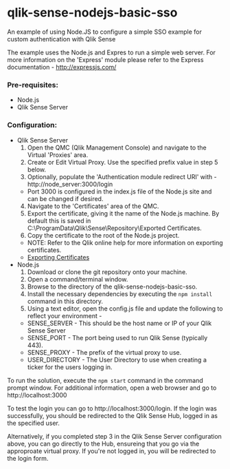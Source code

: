 # qlik-sense-nodejs-basic-sso
An example of using Node.JS to configure a simple SSO example for custom authentication with Qlik Sense

The example uses the Node.js and Expres to run a simple web server. For more information on the 'Express' module please refer to the Express documentation - http://expressjs.com/

### Pre-requisites:
- Node.js
- Qlik Sense Server

### Configuration:
- Qlik Sense Server
  1. Open the QMC (Qlik Management Console) and navigate to the Virtual 'Proxies' area.
  2. Create or Edit Virtual Proxy. Use the specified prefix value in step 5 below.
  3. Optionally, populate the 'Authentication module redirect URI' with - http://node_server:3000/login
    - Port 3000 is configured in the index.js file of the Node.js site and can be changed if desired.
  4. Navigate to the 'Certificates' area of the QMC.
  5. Export the certificate, giving it the name of the Node.js machine. By default this is saved in C:\ProgramData\Qlik\Sense\Repository\Exported Certificates. 
  7. Copy the certificate to the root of the Node.js project.
    - NOTE: Refer to the Qlik online help for more information on exporting certificates.
    - [Exporting Certificates](http://help.qlik.com/en-US/sense/November2017/Subsystems/ManagementConsole/Content/export-certificates.htm)
- Node.js
  1. Download or clone the git repository onto your machine. 
  2. Open a command/terminal window.
  3. Browse to the directory of the qlik-sense-nodejs-basic-sso.
  4. Install the necessary dependencies by executing the `npm install` command in this directory.
  5. Using a text editor, open the config.js file and update the following to reflect your environment -
    - SENSE_SERVER - This should be the host name or IP of your Qlik Sense Server
    - SENSE_PORT - The port being used to run Qlik Sense (typically 443).
    - SENSE_PROXY - The prefix of the virtual proxy to use.
    - USER_DIRECTORY - The User Directory to use when creating a ticker for the users logging in.

To run the solution, execute the `npm start` command in the command prompt window. 
For additional information, open a web browser and go to http://localhost:3000

To test the login you can go to http://localhost:3000/login. If the login was successfully, you should be redirected to the Qlik Sense Hub, logged in as the specified user.

Alternatively, if you completed step 3 in the Qlik Sense Server configuration above, you can go directly to the Hub, ensureing that you go via the approproate virtual proxy. If you're not logged in, you will be redirected to the login form.

